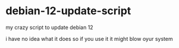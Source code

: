 # debian-12-update-script
my crazy script to update debian 12

i have no idea what it does so if you use it it might blow oyur system
